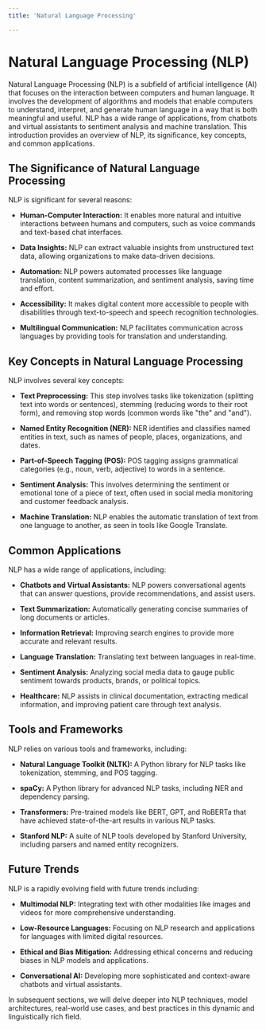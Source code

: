 ```yaml
---
title: 'Natural Language Processing'

---
```


# Natural Language Processing (NLP)

Natural Language Processing (NLP) is a subfield of artificial intelligence (AI) that focuses on the interaction between computers and human language. It involves the development of algorithms and models that enable computers to understand, interpret, and generate human language in a way that is both meaningful and useful. NLP has a wide range of applications, from chatbots and virtual assistants to sentiment analysis and machine translation. This introduction provides an overview of NLP, its significance, key concepts, and common applications.

## The Significance of Natural Language Processing

NLP is significant for several reasons:

- **Human-Computer Interaction:** It enables more natural and intuitive interactions between humans and computers, such as voice commands and text-based chat interfaces.

- **Data Insights:** NLP can extract valuable insights from unstructured text data, allowing organizations to make data-driven decisions.

- **Automation:** NLP powers automated processes like language translation, content summarization, and sentiment analysis, saving time and effort.

- **Accessibility:** It makes digital content more accessible to people with disabilities through text-to-speech and speech recognition technologies.

- **Multilingual Communication:** NLP facilitates communication across languages by providing tools for translation and understanding.

## Key Concepts in Natural Language Processing

NLP involves several key concepts:

- **Text Preprocessing:** This step involves tasks like tokenization (splitting text into words or sentences), stemming (reducing words to their root form), and removing stop words (common words like "the" and "and").

- **Named Entity Recognition (NER):** NER identifies and classifies named entities in text, such as names of people, places, organizations, and dates.

- **Part-of-Speech Tagging (POS):** POS tagging assigns grammatical categories (e.g., noun, verb, adjective) to words in a sentence.

- **Sentiment Analysis:** This involves determining the sentiment or emotional tone of a piece of text, often used in social media monitoring and customer feedback analysis.

- **Machine Translation:** NLP enables the automatic translation of text from one language to another, as seen in tools like Google Translate.

## Common Applications

NLP has a wide range of applications, including:

- **Chatbots and Virtual Assistants:** NLP powers conversational agents that can answer questions, provide recommendations, and assist users.

- **Text Summarization:** Automatically generating concise summaries of long documents or articles.

- **Information Retrieval:** Improving search engines to provide more accurate and relevant results.

- **Language Translation:** Translating text between languages in real-time.

- **Sentiment Analysis:** Analyzing social media data to gauge public sentiment towards products, brands, or political topics.

- **Healthcare:** NLP assists in clinical documentation, extracting medical information, and improving patient care through text analysis.

## Tools and Frameworks

NLP relies on various tools and frameworks, including:

- **Natural Language Toolkit (NLTK):** A Python library for NLP tasks like tokenization, stemming, and POS tagging.

- **spaCy:** A Python library for advanced NLP tasks, including NER and dependency parsing.

- **Transformers:** Pre-trained models like BERT, GPT, and RoBERTa that have achieved state-of-the-art results in various NLP tasks.

- **Stanford NLP:** A suite of NLP tools developed by Stanford University, including parsers and named entity recognizers.

## Future Trends

NLP is a rapidly evolving field with future trends including:

- **Multimodal NLP:** Integrating text with other modalities like images and videos for more comprehensive understanding.

- **Low-Resource Languages:** Focusing on NLP research and applications for languages with limited digital resources.

- **Ethical and Bias Mitigation:** Addressing ethical concerns and reducing biases in NLP models and applications.

- **Conversational AI:** Developing more sophisticated and context-aware chatbots and virtual assistants.

In subsequent sections, we will delve deeper into NLP techniques, model architectures, real-world use cases, and best practices in this dynamic and linguistically rich field.
